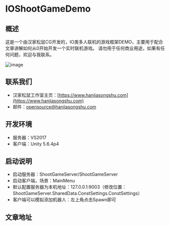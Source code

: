 # IOShootGameDemo

## 概述

这是一个由汉家松鼠CG开发的，IO类多人联机的游戏框架DEMO，主要用于配合文章讲解如何从0开始开发一个实时联机游戏。
请勿用于任何商业用途，如果有任何问题，欢迎与我联系。

![image](https://github.com/hansquirrel/IOShootGameDemo/blob/master/docs/pics/shootgamesmall.GIF)

## 联系我们

* 汉家松鼠工作室主页：[https://www.hanjiasongshu.com](https://www.hanjiasongshu.com)
* 邮件：[opensource@hanjiasongshu.com](mailto://opensource@hanjiasongshu.com)

## 开发环境

* 服务器：VS2017
* 客户端：Unity 5.6.4p4

## 启动说明

* 启动服务器：ShootGameServer/ShootGameServer
* 启动客户端，场景：MainMenu
* 默认配置服务器为本机地址：127.0.0.1:9003（修改位置：ShootGameServer.SharedData.ConstSettings.ConstSettings）
* 客户端可以模拟添加机器人：左上角点击Spawn即可

## 文章地址


